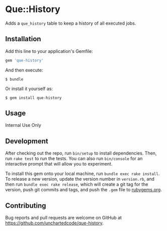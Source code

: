 # Que::History

Adds a `que_history` table to keep a history of all executed jobs. 

## Installation

Add this line to your application's Gemfile:

```ruby
gem 'que-history'
```

And then execute:

    $ bundle

Or install it yourself as:

    $ gem install que-history

## Usage

Internal Use Only

## Development

After checking out the repo, run `bin/setup` to install dependencies. Then, run `rake test` to run the tests. You can also run `bin/console` for an interactive prompt that will allow you to experiment.

To install this gem onto your local machine, run `bundle exec rake install`. To release a new version, update the version number in `version.rb`, and then run `bundle exec rake release`, which will create a git tag for the version, push git commits and tags, and push the `.gem` file to [rubygems.org](https://rubygems.org).

## Contributing

Bug reports and pull requests are welcome on GitHub at https://github.com/unchartedcode/que-history.
